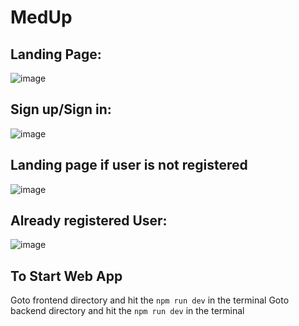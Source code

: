 # MedUp
## Landing Page:
![image](https://github.com/vishnusanariya/CultureX/assets/89090001/b6bf56e8-0658-47a1-bfd4-f309a0a2f2c4)
## Sign up/Sign in:
![image](https://github.com/vishnusanariya/CultureX/assets/89090001/c4084352-a882-4c57-875f-6e20be6f871a)
## Landing page if user is not registered
![image](https://github.com/vishnusanariya/CultureX/assets/89090001/7d6c51b7-9264-45cc-aa2d-3ec7cd21d121)
## Already registered User:
![image](https://github.com/vishnusanariya/CultureX/assets/89090001/b641b6e9-62b3-4dac-96b8-00fd71471952)

## To Start Web App
Goto frontend directory and hit the `npm run dev` in the terminal
Goto backend directory and hit the `npm run dev` in the terminal


